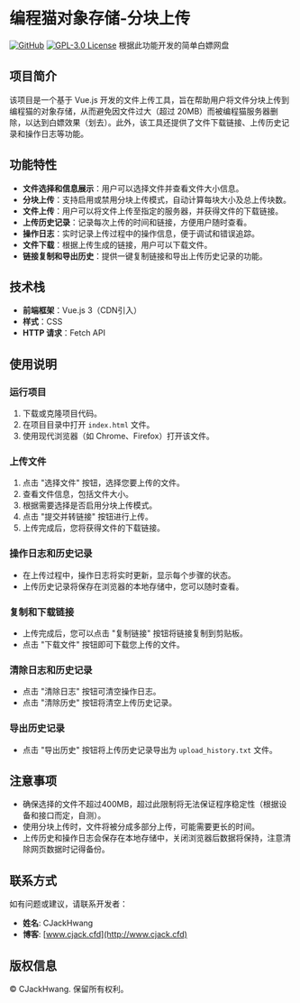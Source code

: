 # 编程猫对象存储-分块上传
[![GitHub](https://img.shields.io/badge/GitHub-CJackHwang-100000?style=flat&logo=github&logoColor=white)](https://github.com/CJackHwang)
[![GPL-3.0 License](https://img.shields.io/badge/License-GPL%203.0-blue.svg?style=flat)](https://www.gnu.org/licenses/gpl-3.0.html)
根据此功能开发的简单白嫖网盘
## 项目简介

该项目是一个基于 Vue.js 开发的文件上传工具，旨在帮助用户将文件分块上传到编程猫的对象存储，从而避免因文件过大（超过 20MB）而被编程猫服务器删除，以达到白嫖效果（划去）。此外，该工具还提供了文件下载链接、上传历史记录和操作日志等功能。

## 功能特性

- **文件选择和信息展示**：用户可以选择文件并查看文件大小信息。
- **分块上传**：支持启用或禁用分块上传模式，自动计算每块大小及总上传块数。
- **文件上传**：用户可以将文件上传至指定的服务器，并获得文件的下载链接。
- **上传历史记录**：记录每次上传的时间和链接，方便用户随时查看。
- **操作日志**：实时记录上传过程中的操作信息，便于调试和错误追踪。
- **文件下载**：根据上传生成的链接，用户可以下载文件。
- **链接复制和导出历史**：提供一键复制链接和导出上传历史记录的功能。

## 技术栈

- **前端框架**：Vue.js 3（CDN引入）
- **样式**：CSS
- **HTTP 请求**：Fetch API

## 使用说明

### 运行项目

1. 下载或克隆项目代码。
2. 在项目目录中打开 `index.html` 文件。
3. 使用现代浏览器（如 Chrome、Firefox）打开该文件。

### 上传文件

1. 点击 "选择文件" 按钮，选择您要上传的文件。
2. 查看文件信息，包括文件大小。
3. 根据需要选择是否启用分块上传模式。
4. 点击 "提交并转链接" 按钮进行上传。
5. 上传完成后，您将获得文件的下载链接。

### 操作日志和历史记录

- 在上传过程中，操作日志将实时更新，显示每个步骤的状态。
- 上传历史记录将保存在浏览器的本地存储中，您可以随时查看。

### 复制和下载链接

- 上传完成后，您可以点击 "复制链接" 按钮将链接复制到剪贴板。
- 点击 "下载文件" 按钮即可下载您上传的文件。

### 清除日志和历史记录

- 点击 "清除日志" 按钮可清空操作日志。
- 点击 "清除历史" 按钮将清空上传历史记录。

### 导出历史记录

- 点击 "导出历史" 按钮将上传历史记录导出为 `upload_history.txt` 文件。

## 注意事项

- 确保选择的文件不超过400MB，超过此限制将无法保证程序稳定性（根据设备和接口而定，自测）。
- 使用分块上传时，文件将被分成多部分上传，可能需要更长的时间。
- 上传历史和操作日志会保存在本地存储中，关闭浏览器后数据将保持，注意清除网页数据时记得备份。

## 联系方式

如有问题或建议，请联系开发者：

- **姓名**: CJackHwang
- **博客**: [www.cjack.cfd](http://www.cjack.cfd)

## 版权信息

© CJackHwang. 保留所有权利。
